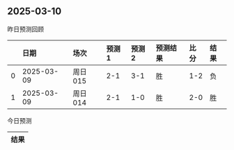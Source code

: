 

 ## 2025-03-10

昨日预测回顾

|    | 日期         | 场次    | 预测1   | 预测2   | 预测结果   | 比分   | 结果   |
|---:|:-----------|:------|:------|:------|:-------|:-----|:-----|
|  0 | 2025-03-09 | 周日015 | 2-1   | 3-1   | 胜      | 1-2  | 负    |
|  1 | 2025-03-09 | 周日014 | 2-1   | 1-0   | 胜      | 2-0  | 胜    |

今日预测

| 结果   |
|------|